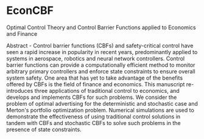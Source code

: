 # EconCBF
Optimal Control Theory and Control Barrier Functions applied to Economics and Finance

Abstract - Control barrier functions (CBFs) and safety-critical control have seen a rapid increase in popularity in recent years, predominantly applied to systems in aerospace, robotics and neural network controllers. Control barrier functions can provide a computationally efficient method to monitor arbitrary primary controllers and enforce state constraints to ensure overall system safety. One area that has yet to take advantage of the benefits offered by CBFs is the field of finance and economics. This manuscript re-introduces three applications of traditional control to economics, and develops and implements CBFs for such problems. We consider the problem of optimal advertising for the deterministic and stochastic case and Merton's portfolio optimization problem. Numerical simulations are used to demonstrate the effectiveness of using traditional control solutions in tandem with CBFs and stochastic CBFs to solve such problems in the presence of state constraints.
